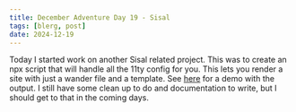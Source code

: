 ```yaml
---
title: December Adventure Day 19 - Sisal
tags: [blerg, post]
date: 2024-12-19
---
```


Today I started work on another Sisal related project.
This was to create an npx script that will handle all the 11ty config for you.
This lets you render a site with just a wander file and a template.
See [here](https://github.com/almibe/sisal/tree/main/demo) for a demo with the output.
I still have some clean up to do and documentation to write, but I should get to that in the coming days.
